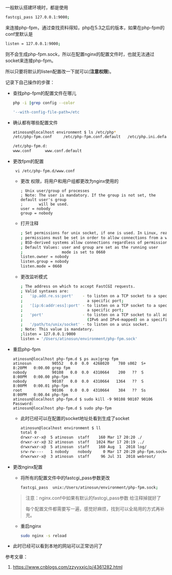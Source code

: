 一般默认搭建环境时，都是使用

```bash
fastcgi_pass 127.0.0.1:9000;
```

来连接php-fpm，通过查找资料得知，php在5.3之后的版本，如果在php-fpm的conf里默认是

```bash
listen = 127.0.0.1:9000;
```

则不会生成php-fpm.sock，所以在配置nginx的配置文件时，也就无法通过socket来连接php-fpm。

所以只要将默认的listen配置改一下就可以(**注意权限**)。

记录下自己操作的步骤：

- 查找php-fpm的配置文件在哪儿

  ```bash
  php -i |grep config --color
  
  '--with-config-file-path=/etc
  ```

- 确认都有哪些配置文件

  ```bash
  atinosun@localhost environment $ ls /etc/php*
  /etc/php-fpm.conf		/etc/php-fpm.conf.default	/etc/php.ini.default		/etc/php.ini.default-previous
  
  /etc/php-fpm.d:
  www.conf		www.conf.default
  ```

- 更改fpm的配置

  ```
   vi /etc/php-fpm.d/www.conf
  ```

   - 更改 权限，将用户和用户组都更改为nginx使用的

     ```
     ; Unix user/group of processes
     ; Note: The user is mandatory. If the group is not set, the default user's group
     ;       will be used.
     user = nobody
     group = nobody
     ```

     

   - 打开注释

     ```bash
     ; Set permissions for unix socket, if one is used. In Linux, read/write
     ; permissions must be set in order to allow connections from a web server. Many
     ; BSD-derived systems allow connections regardless of permissions.
     ; Default Values: user and group are set as the running user
     ;                 mode is set to 0660
     listen.owner = nobody
     listen.group = nobody
     listen.mode = 0660
     ```

  - 更改监听模式

    ```bash
    ; The address on which to accept FastCGI requests.
    ; Valid syntaxes are:
    ;   'ip.add.re.ss:port'    - to listen on a TCP socket to a specific IPv4 address on
    ;                            a specific port;
    ;   '[ip:6:addr:ess]:port' - to listen on a TCP socket to a specific IPv6 address on
    ;                            a specific port;
    ;   'port'                 - to listen on a TCP socket to all addresses
    ;                            (IPv6 and IPv4-mapped) on a specific port;
    ;   '/path/to/unix/socket' - to listen on a unix socket.
    ; Note: This value is mandatory.
    ;listen = 127.0.0.1:9000
    listen = '/Users/atinosun/environment/php-fpm.sock'
    ```

- 重启php-fpm

  ```
  atinosun@localhost php-fpm.d $ ps aux|grep fpm
  atinosun         90552   0.0  0.0  4268020    780 s002  S+    8:20PM   0:00.00 grep fpm
  nobody           90108   0.0  0.0  4310664    200   ??  S     8:00PM   0:00.00 php-fpm
  nobody           90107   0.0  0.0  4310664   1364   ??  S     8:00PM   0:00.01 php-fpm
  root             90106   0.0  0.0  4310664    384   ??  Ss    8:00PM   0:00.04 php-fpm
  atinosun@localhost php-fpm.d $ sudo kill -9 90108 90107 90106
  Password:
  atinosun@localhost php-fpm.d $ sudo php-fpm
  ```

   - 此时已经可以在配置的socket地址处看到生成了socket

     ```bash
     atinosun@localhost environment $ ll
     total 0
     drwxr-xr-x@  5 atinosun  staff    160 Mar 17 20:20 ./
     drwxr-xr-x@ 32 atinosun  staff   1024 Mar 17 20:19 ../
     drwxrwxr-x@  5 atinosun  staff    160 Aug  1  2018 log/
     srw-rw----   1 nobody    nobody     0 Mar 17 20:20 php-fpm.sock=
     drwxrwxr-x@  3 atinosun  staff     96 Jul 31  2018 webroot/
     ```

- 更改nginx配置

  - 将所有的配置文件中的fastcgi_pass参数更改

    ```bash
    fastcgi_pass  unix:/Users/atinosun/environment/php-fpm.sock;
    ```

  > 注意：nginx.conf中如果有默认的fastcgi_pass参数  给注释掉就好了
  >
  > 每个配置文件都需要写一遍，感觉好麻烦，找到可以全局用的方式再补充。

  - 重启nginx

    ```bash
    sudo nginx -s reload
    ```

- 此时已经可以看到本地的网站可以正常访问了



参考文章：

1. https://www.cnblogs.com/zzyyxxjc/p/4361282.html